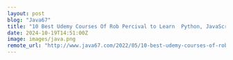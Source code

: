 ```yaml
---
layout: post
blog: "Java67"
title: "10 Best Udemy Courses Of Rob Percival to Learn  Python, JavaScript and Tech skills in 2025"
date: 2024-10-19T14:51:00Z
image: images/java.png
remote_url: "http://www.java67.com/2022/05/10-best-udemy-courses-of-rob-percival.html"
---
```

